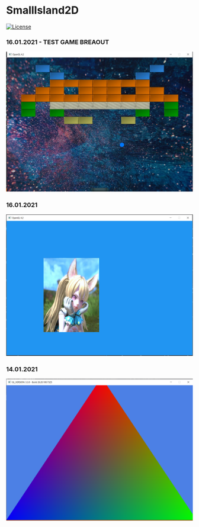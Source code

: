 # SmallIsland2D
[![License](https://img.shields.io/badge/license-MIT-green)](LICENSE)


### 16.01.2021 - TEST GAME BREAOUT
<p align="center">
  <img src="screenshot/breakout.jpg"/>
</p>

### 16.01.2021
<p align="center">
  <img src="screenshot/16012021.png"/>
</p>

### 14.01.2021
<p align="center">
  <img src="screenshot/14012021.png"/>
</p>


